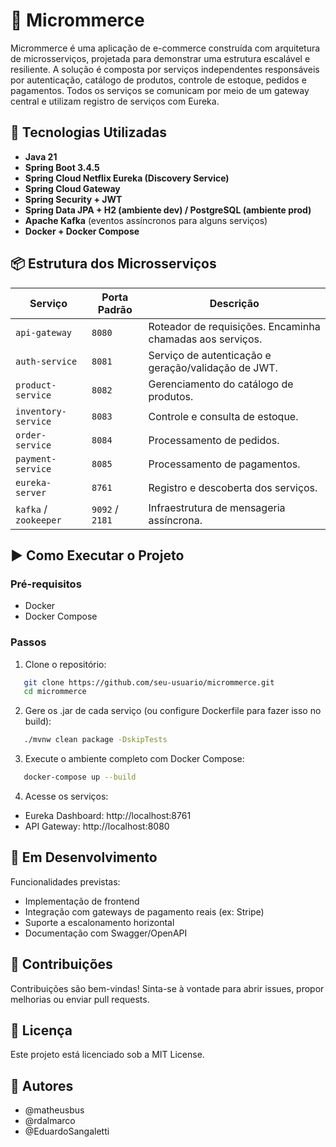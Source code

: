 # 🛒 Micrommerce

Micrommerce é uma aplicação de e-commerce construída com arquitetura de microsserviços, projetada para demonstrar uma estrutura escalável e resiliente. A solução é composta por serviços independentes responsáveis por autenticação, catálogo de produtos, controle de estoque, pedidos e pagamentos. Todos os serviços se comunicam por meio de um gateway central e utilizam registro de serviços com Eureka.

## 🔧 Tecnologias Utilizadas

- **Java 21**
- **Spring Boot 3.4.5**
- **Spring Cloud Netflix Eureka (Discovery Service)**
- **Spring Cloud Gateway**
- **Spring Security + JWT**
- **Spring Data JPA + H2 (ambiente dev) / PostgreSQL (ambiente prod)**
- **Apache Kafka** (eventos assíncronos para alguns serviços)
- **Docker + Docker Compose**

## 📦 Estrutura dos Microsserviços

| Serviço           | Porta Padrão | Descrição                                                |
|-------------------|--------------|------------------------------------------------------------|
| `api-gateway`     | `8080`       | Roteador de requisições. Encaminha chamadas aos serviços. |
| `auth-service`    | `8081`       | Serviço de autenticação e geração/validação de JWT.       |
| `product-service` | `8082`       | Gerenciamento do catálogo de produtos.                    |
| `inventory-service` | `8083`     | Controle e consulta de estoque.                           |
| `order-service`   | `8084`       | Processamento de pedidos.                                 |
| `payment-service` | `8085`       | Processamento de pagamentos.                              |
| `eureka-server`   | `8761`       | Registro e descoberta dos serviços.                       |
| `kafka` / `zookeeper` | `9092` / `2181` | Infraestrutura de mensageria assíncrona.              |

## ▶️ Como Executar o Projeto

### Pré-requisitos

- Docker
- Docker Compose

### Passos

1. Clone o repositório:
```bash
   git clone https://github.com/seu-usuario/micrommerce.git
   cd micrommerce
```

2. Gere os .jar de cada serviço (ou configure Dockerfile para fazer isso no build):
```bash
   ./mvnw clean package -DskipTests
```

3. Execute o ambiente completo com Docker Compose:
```bash
   docker-compose up --build
```

4. Acesse os serviços:
- Eureka Dashboard: http://localhost:8761
- API Gateway: http://localhost:8080

## 🚧 Em Desenvolvimento
Funcionalidades previstas:
- Implementação de frontend
- Integração com gateways de pagamento reais (ex: Stripe)
- Suporte a escalonamento horizontal
- Documentação com Swagger/OpenAPI

## 🤝 Contribuições
Contribuições são bem-vindas! Sinta-se à vontade para abrir issues, propor melhorias ou enviar pull requests.

## 📄 Licença
Este projeto está licenciado sob a MIT License.

## 🧠 Autores
- @matheusbus
- @rdalmarco
- @EduardoSangaletti
